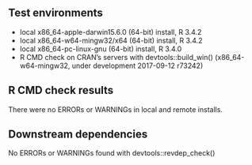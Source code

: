 ## Test environments
* local x86_64-apple-darwin15.6.0 (64-bit) install, R 3.4.2
* local x86_64-w64-mingw32/x64 (64-bit) install, R 3.4.2
* local x86_64-pc-linux-gnu (64-bit) install, R 3.4.0
* R CMD check on CRAN’s servers with devtools::build_win() (x86_64-w64-mingw32, under development 2017-09-12 r73242)

## R CMD check results
There were no ERRORs or WARNINGs in local and remote installs.

## Downstream dependencies
No ERRORs or WARNINGs found with devtools::revdep_check()
